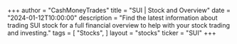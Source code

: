 +++
author = "CashMoneyTrades"
title = "SUI | Stock and Overview"
date = "2024-01-12T10:00:00"
description = "Find the latest information about trading SUI stock for a full financial overview to help with your stock trading and investing."
tags = [
"Stocks",
]
layout = "stocks"
ticker = "SUI"
+++
        


    
        